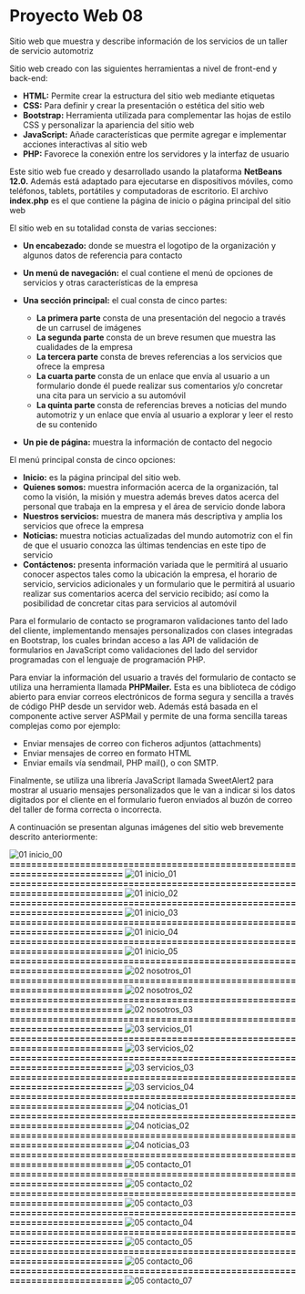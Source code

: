 # Proyecto Web 08
Sitio web que muestra y describe información de los servicios de un taller de servicio automotriz

Sitio web creado con las siguientes herramientas a nivel de front-end y back-end:

- **HTML:** 	Permite crear la estructura del sitio web mediante etiquetas
- **CSS:** 	Para definir y crear la presentación o estética del sitio web
- **Bootstrap:**	Herramienta utilizada para complementar las hojas de estilo CSS y personalizar la apariencia del sitio web
- **JavaScript:** 	Añade características que permite agregar e implementar acciones interactivas al sitio web
- **PHP:** 	Favorece la conexión entre los servidores y la interfaz de usuario

Este sitio web fue creado y desarrollado usando la plataforma **NetBeans 12.0.** Además está adaptado para ejecutarse en dispositivos móviles, como teléfonos, tablets, portátiles y computadoras de escritorio. El archivo **index.php** es el que contiene la página de inicio o página principal del sitio web

El sitio web en su totalidad consta de varias secciones: 
- **Un encabezado:** donde se muestra el logotipo de la organización y algunos datos de referencia para contacto
- **Un menú de navegación:** el cual contiene el menú de opciones de servicios y otras características de la empresa
- **Una sección principal:** el cual consta de cinco partes:

  -	**La primera parte** consta de una presentación del negocio a través de un carrusel de imágenes
  -	**La segunda parte** consta de un breve resumen que muestra las cualidades de la empresa
  -	**La tercera parte** consta de breves referencias a los servicios que ofrece la empresa
  -	**La cuarta parte** consta de un enlace que envía al usuario a un formulario donde él puede realizar sus comentarios y/o concretar una cita para un servicio a su automóvil
  -	**La quinta parte** consta de referencias breves a noticias del mundo automotriz y un enlace que envía al usuario a explorar y leer el resto de su contenido

- **Un pie de página:** muestra la información de contacto del negocio

El menú principal consta de cinco opciones:
  - **Inicio:** es la página principal del sitio web.
  - **Quienes somos:** muestra información acerca de la organización, tal como la visión, la misión y muestra además breves datos acerca del personal que trabaja en la empresa y el área de servicio donde labora
  - **Nuestros servicios:** muestra de manera más descriptiva y amplia los servicios que ofrece la empresa
  - **Noticias:** muestra noticias actualizadas del mundo automotriz con el fin de que el usuario conozca las últimas tendencias en este tipo de servicio
  - **Contáctenos:** presenta información variada que le permitirá al usuario conocer aspectos tales como la ubicación la empresa, el horario de servicio, servicios adicionales y un formulario que le permitirá al usuario realizar sus comentarios acerca del servicio recibido; así como la posibilidad de concretar citas para servicios al automóvil

Para el formulario de contacto se programaron validaciones tanto del lado del cliente, implementando mensajes personalizados con clases integradas en Bootstrap, los cuales brindan acceso a las API de validación de formularios en JavaScript como validaciones del lado del servidor programadas con el lenguaje de programación PHP.

Para enviar la información del usuario a través del formulario de contacto se utiliza una herramienta  llamada **PHPMailer.** Esta es una biblioteca de código abierto para enviar correos electrónicos de forma segura y sencilla a través de código PHP desde un servidor web. Además está basada en el componente active server ASPMail y permite de una forma sencilla tareas complejas como por ejemplo:
  -	Enviar mensajes de correo con ficheros adjuntos (attachments) 
  -	Enviar mensajes de correo en formato HTML 
  -	Enviar emails vía sendmail, PHP mail(), o con SMTP.

Finalmente, se utiliza una librería JavaScript llamada SweetAlert2 para mostrar al usuario mensajes personalizados que le van a indicar si los datos digitados por el cliente en el formulario fueron enviados al buzón de correo del taller de forma correcta o incorrecta.

A continuación se presentan algunas imágenes del sitio web brevemente descrito anteriormente:

![01  inicio_00](https://github.com/user-attachments/assets/ba8339aa-bcae-4138-bde1-57ca1322fe58)
**==========================================================================**
![01  inicio_01](https://github.com/user-attachments/assets/802ae9f7-359c-40ca-98ee-1f5e65aead93)
**==========================================================================**
![01  inicio_02](https://github.com/user-attachments/assets/89c07918-550d-45a8-aa6a-d079adb1f20f)
**==========================================================================**
![01  inicio_03](https://github.com/user-attachments/assets/c6dcd170-b933-45c2-8672-4e137996cf3d)
**==========================================================================**
![01  inicio_04](https://github.com/user-attachments/assets/c41f0edf-4b8c-40b1-ae15-500f9a0e24bd)
**==========================================================================**
![01  inicio_05](https://github.com/user-attachments/assets/f6ad806e-5017-4f27-9d7b-1a3d7ac61749)
**==========================================================================**
![02  nosotros_01](https://github.com/user-attachments/assets/df7f3f08-066e-43f4-abba-36d0e1575c20)
**==========================================================================**
![02  nosotros_02](https://github.com/user-attachments/assets/e6786e80-299f-4107-bb51-a48131c96ce7)
**==========================================================================**
![02  nosotros_03](https://github.com/user-attachments/assets/8e184d47-0b82-48b6-b6ae-41d0298a14ca)
**==========================================================================**
![03  servicios_01](https://github.com/user-attachments/assets/5f824946-e466-496d-ac31-acebfff48be2)
**==========================================================================**
![03  servicios_02](https://github.com/user-attachments/assets/e1ebb0e9-62db-49cd-a7d2-edfcdd4009c2)
**==========================================================================**
![03  servicios_03](https://github.com/user-attachments/assets/469f9e03-1084-4630-8be6-020a8820ce3a)
**==========================================================================**
![03  servicios_04](https://github.com/user-attachments/assets/514e29b9-e92c-4b09-8be1-1beb06987b76)
**==========================================================================**
![04  noticias_01](https://github.com/user-attachments/assets/6ad69e37-9b81-4ad1-a880-9f786dc1cb46)
**==========================================================================**
![04  noticias_02](https://github.com/user-attachments/assets/8d130b5a-8885-4e2c-b7ae-1fc3f0f2635d)
**==========================================================================**
![04  noticias_03](https://github.com/user-attachments/assets/984e4756-e335-4f6f-97dc-a605508b73d3)
**==========================================================================**
![05  contacto_01](https://github.com/user-attachments/assets/aa750913-23bb-4fa0-9e71-a50785a8e0e8)
**==========================================================================**
![05  contacto_02](https://github.com/user-attachments/assets/3e217906-88aa-4344-9d4f-ba5152c1cede)
**==========================================================================**
![05  contacto_03](https://github.com/user-attachments/assets/6e653a7e-52f4-40c1-b031-f48238fd1584)
**==========================================================================**
![05  contacto_04](https://github.com/user-attachments/assets/84d87e88-5d75-40b2-bf9d-41183ad84ab4)
**==========================================================================**
![05  contacto_05](https://github.com/user-attachments/assets/d16edb11-6649-4525-a419-d583b87178cd)
**==========================================================================**
![05  contacto_06](https://github.com/user-attachments/assets/2de4176e-70d1-423b-9943-1df984a44a39)
**==========================================================================**
![05  contacto_07](https://github.com/user-attachments/assets/07daca1d-c3db-4811-905a-36256a4eedca)
